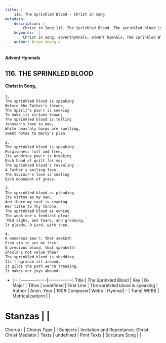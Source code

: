 ```yaml
---
title: |
    116. The Sprinkled Blood - Christ in Song
metadata:
    description: |
        Christ in Song 116. The Sprinkled Blood. The sprinkled blood is speaking Before the Father's throne, The Spirit's pow'r is seeking To make its virtues known; The sprinkled blood is telling Jehovah's love to man, While heav'nly harps are swelling, Sweet notes to mercy's plan.
    keywords:  |
        Christ in Song, adventhymnals, advent hymnals, The Sprinkled Blood, The sprinkled blood is speaking. 
    author: Brian Onang'o
---
```


#### Advent Hymnals
## 116. THE SPRINKLED BLOOD
####  Christ in Song,

```txt
1.
The sprinkled blood is speaking
Before the Father's throne,
The Spirit's pow'r is seeking
To make its virtues known;
The sprinkled blood is telling
Jehovah's love to man,
While heav'nly harps are swelling,
Sweet notes to mercy's plan.

2.
The sprinkled blood is speaking
Forgiveness full and free,
Its wondrous pow'r is breaking
Each bond of guilt for me;
The sprinkled blood's revealing
A Father's smiling face,
The Saviour's love is sealing
Each monument of grace.

3.
The sprinkled blood as pleading 
Its virtue as my own,
And there my soul is reading
Her title to Thy throne.
The sprinkled blood as owning
The weak one's feeblest plea;
'Mid sighs, and tears, and groaning,
It pleads, O Lord, with thee.

4.
O wondrous pow'r, that seeketh
From sin to set me free!
O precious blood, that speaketh!
Should I not value thee?
The sprinkled blood is shedding
Its fragrance all around,
It gilds the path we're treading,
It makes our joys abound. 

```

- |   -  |
-------------|------------|
Title | The Sprinkled Blood |
Key | B♭ Major |
Titles | undefined |
First Line | The sprinkled blood is speaking |
Author | Anon.
Year | 1908
Composer| Webb |
Hymnal|  - |
Tune| WEBB |
Metrical pattern | |
# Stanzas |  |
Chorus |  |
Chorus Type |  |
Subjects | Invitation and Repentance; Christ: Christ Mediator |
Texts | undefined |
Print Texts | 
Scripture Song |  |
    
